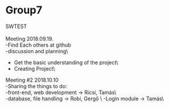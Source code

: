 # Group7
SWTEST\
\
Meeting 2018.09.19.\
-Find Each others at github\
-discussion and planning\
  - Get the basic understanding of the project\
  - Creating Project\

Meeting #2 2018.10.10\
-Sharing the things to do:  \
  -front-end, web development -> Ricsi, Tamás\  
  -database, file handling -> Robi, Gergő \ 
  -Login module -> Tamás\    

